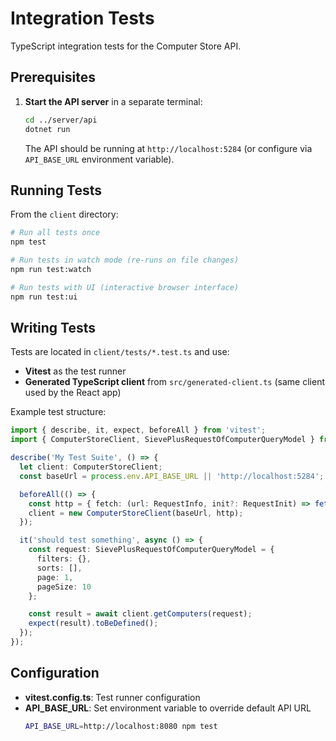 # Integration Tests

TypeScript integration tests for the Computer Store API.

## Prerequisites

1. **Start the API server** in a separate terminal:
   ```bash
   cd ../server/api
   dotnet run
   ```

   The API should be running at `http://localhost:5284` (or configure via `API_BASE_URL` environment variable).

## Running Tests

From the `client` directory:

```bash
# Run all tests once
npm test

# Run tests in watch mode (re-runs on file changes)
npm run test:watch

# Run tests with UI (interactive browser interface)
npm run test:ui
```

## Writing Tests

Tests are located in `client/tests/*.test.ts` and use:
- **Vitest** as the test runner
- **Generated TypeScript client** from `src/generated-client.ts` (same client used by the React app)

Example test structure:

```typescript
import { describe, it, expect, beforeAll } from 'vitest';
import { ComputerStoreClient, SievePlusRequestOfComputerQueryModel } from '../src/generated-client';

describe('My Test Suite', () => {
  let client: ComputerStoreClient;
  const baseUrl = process.env.API_BASE_URL || 'http://localhost:5284';

  beforeAll(() => {
    const http = { fetch: (url: RequestInfo, init?: RequestInit) => fetch(url, init) };
    client = new ComputerStoreClient(baseUrl, http);
  });

  it('should test something', async () => {
    const request: SievePlusRequestOfComputerQueryModel = {
      filters: {},
      sorts: [],
      page: 1,
      pageSize: 10
    };

    const result = await client.getComputers(request);
    expect(result).toBeDefined();
  });
});
```

## Configuration

- **vitest.config.ts**: Test runner configuration
- **API_BASE_URL**: Set environment variable to override default API URL
  ```bash
  API_BASE_URL=http://localhost:8080 npm test
  ```
